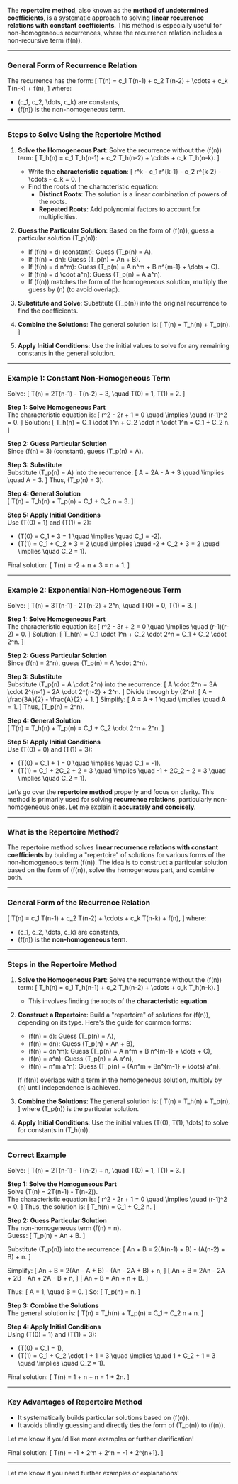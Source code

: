 The **repertoire method**, also known as the **method of undetermined coefficients**, is a systematic approach to solving **linear recurrence relations with constant coefficients**. This method is especially useful for non-homogeneous recurrences, where the recurrence relation includes a non-recursive term \(f(n)\).

---

### **General Form of Recurrence Relation**
The recurrence has the form:
\[
T(n) = c_1 T(n-1) + c_2 T(n-2) + \cdots + c_k T(n-k) + f(n),
\]
where:
- \(c_1, c_2, \dots, c_k\) are constants,
- \(f(n)\) is the non-homogeneous term.

---

### **Steps to Solve Using the Repertoire Method**
1. **Solve the Homogeneous Part**:
   Solve the recurrence without the \(f(n)\) term:
   \[
   T_h(n) = c_1 T_h(n-1) + c_2 T_h(n-2) + \cdots + c_k T_h(n-k).
   \]
   - Write the **characteristic equation**:
     \[
     r^k - c_1 r^{k-1} - c_2 r^{k-2} - \cdots - c_k = 0.
     \]
   - Find the roots of the characteristic equation:
     - **Distinct Roots**: The solution is a linear combination of powers of the roots.
     - **Repeated Roots**: Add polynomial factors to account for multiplicities.

2. **Guess the Particular Solution**:
   Based on the form of \(f(n)\), guess a particular solution \(T_p(n)\):
   - If \(f(n) = d\) (constant): Guess \(T_p(n) = A\).
   - If \(f(n) = dn\): Guess \(T_p(n) = An + B\).
   - If \(f(n) = d n^m\): Guess \(T_p(n) = A n^m + B n^{m-1} + \dots + C\).
   - If \(f(n) = d \cdot a^n\): Guess \(T_p(n) = A a^n\).
   - If \(f(n)\) matches the form of the homogeneous solution, multiply the guess by \(n\) (to avoid overlap).

3. **Substitute and Solve**:
   Substitute \(T_p(n)\) into the original recurrence to find the coefficients.

4. **Combine the Solutions**:
   The general solution is:
   \[
   T(n) = T_h(n) + T_p(n).
   \]

5. **Apply Initial Conditions**:
   Use the initial values to solve for any remaining constants in the general solution.

---

### **Example 1: Constant Non-Homogeneous Term**
Solve:
\[
T(n) = 2T(n-1) - T(n-2) + 3, \quad T(0) = 1, T(1) = 2.
\]

**Step 1: Solve Homogeneous Part**  
The characteristic equation is:
\[
r^2 - 2r + 1 = 0 \quad \implies \quad (r-1)^2 = 0.
\]
Solution:
\[
T_h(n) = C_1 \cdot 1^n + C_2 \cdot n \cdot 1^n = C_1 + C_2 n.
\]

**Step 2: Guess Particular Solution**  
Since \(f(n) = 3\) (constant), guess \(T_p(n) = A\).

**Step 3: Substitute**  
Substitute \(T_p(n) = A\) into the recurrence:
\[
A = 2A - A + 3 \quad \implies \quad A = 3.
\]
Thus, \(T_p(n) = 3\).

**Step 4: General Solution**  
\[
T(n) = T_h(n) + T_p(n) = C_1 + C_2 n + 3.
\]

**Step 5: Apply Initial Conditions**  
Use \(T(0) = 1\) and \(T(1) = 2\):
- \(T(0) = C_1 + 3 = 1 \quad \implies \quad C_1 = -2\).
- \(T(1) = C_1 + C_2 + 3 = 2 \quad \implies \quad -2 + C_2 + 3 = 2 \quad \implies \quad C_2 = 1\).

Final solution:
\[
T(n) = -2 + n + 3 = n + 1.
\]

---

### **Example 2: Exponential Non-Homogeneous Term**
Solve:
\[
T(n) = 3T(n-1) - 2T(n-2) + 2^n, \quad T(0) = 0, T(1) = 3.
\]

**Step 1: Solve Homogeneous Part**  
The characteristic equation is:
\[
r^2 - 3r + 2 = 0 \quad \implies \quad (r-1)(r-2) = 0.
\]
Solution:
\[
T_h(n) = C_1 \cdot 1^n + C_2 \cdot 2^n = C_1 + C_2 \cdot 2^n.
\]

**Step 2: Guess Particular Solution**  
Since \(f(n) = 2^n\), guess \(T_p(n) = A \cdot 2^n\).

**Step 3: Substitute**  
Substitute \(T_p(n) = A \cdot 2^n\) into the recurrence:
\[
A \cdot 2^n = 3A \cdot 2^{n-1} - 2A \cdot 2^{n-2} + 2^n.
\]
Divide through by \(2^n\):
\[
A = \frac{3A}{2} - \frac{A}{2} + 1.
\]
Simplify:
\[
A = A + 1 \quad \implies \quad A = 1.
\]
Thus, \(T_p(n) = 2^n\).

**Step 4: General Solution**  
\[
T(n) = T_h(n) + T_p(n) = C_1 + C_2 \cdot 2^n + 2^n.
\]

**Step 5: Apply Initial Conditions**  
Use \(T(0) = 0\) and \(T(1) = 3\):
- \(T(0) = C_1 + 1 = 0 \quad \implies \quad C_1 = -1\).
- \(T(1) = C_1 + 2C_2 + 2 = 3 \quad \implies \quad -1 + 2C_2 + 2 = 3 \quad \implies \quad C_2 = 1\).



Let’s go over the **repertoire method** properly and focus on clarity. This method is primarily used for solving **recurrence relations**, particularly non-homogeneous ones. Let me explain it **accurately and concisely**.

---

### **What is the Repertoire Method?**
The repertoire method solves **linear recurrence relations with constant coefficients** by building a "repertoire" of solutions for various forms of the non-homogeneous term \(f(n)\). The idea is to construct a particular solution based on the form of \(f(n)\), solve the homogeneous part, and combine both.

---

### **General Form of the Recurrence Relation**
\[
T(n) = c_1 T(n-1) + c_2 T(n-2) + \cdots + c_k T(n-k) + f(n),
\]
where:
- \(c_1, c_2, \dots, c_k\) are constants,
- \(f(n)\) is the **non-homogeneous term**.

---

### **Steps in the Repertoire Method**

1. **Solve the Homogeneous Part**:
   Solve the recurrence without the \(f(n)\) term:
   \[
   T_h(n) = c_1 T_h(n-1) + c_2 T_h(n-2) + \cdots + c_k T_h(n-k).
   \]
   - This involves finding the roots of the **characteristic equation**.

2. **Construct a Repertoire**:
   Build a "repertoire" of solutions for \(f(n)\), depending on its type. Here's the guide for common forms:
   - \(f(n) = d\): Guess \(T_p(n) = A\),
   - \(f(n) = dn\): Guess \(T_p(n) = An + B\),
   - \(f(n) = dn^m\): Guess \(T_p(n) = A n^m + B n^{m-1} + \dots + C\),
   - \(f(n) = a^n\): Guess \(T_p(n) = A a^n\),
   - \(f(n) = n^m a^n\): Guess \(T_p(n) = (An^m + Bn^{m-1} + \dots) a^n\).

   If \(f(n)\) overlaps with a term in the homogeneous solution, multiply by \(n\) until independence is achieved.

3. **Combine the Solutions**:
   The general solution is:
   \[
   T(n) = T_h(n) + T_p(n),
   \]
   where \(T_p(n)\) is the particular solution.

4. **Apply Initial Conditions**:
   Use the initial values \(T(0), T(1), \dots\) to solve for constants in \(T_h(n)\).

---

### **Correct Example**
Solve:
\[
T(n) = 2T(n-1) - T(n-2) + n, \quad T(0) = 1, T(1) = 3.
\]

**Step 1: Solve the Homogeneous Part**  
Solve \(T(n) = 2T(n-1) - T(n-2)\).  
The characteristic equation is:
\[
r^2 - 2r + 1 = 0 \quad \implies \quad (r-1)^2 = 0.
\]
Thus, the solution is:
\[
T_h(n) = C_1 + C_2 n.
\]

**Step 2: Guess Particular Solution**  
The non-homogeneous term \(f(n) = n\).  
Guess:
\[
T_p(n) = An + B.
\]

Substitute \(T_p(n)\) into the recurrence:
\[
An + B = 2(A(n-1) + B) - (A(n-2) + B) + n.
\]

Simplify:
\[
An + B = 2(An - A + B) - (An - 2A + B) + n,
\]
\[
An + B = 2An - 2A + 2B - An + 2A - B + n,
\]
\[
An + B = An + n + B.
\]

Thus:
\[
A = 1, \quad B = 0.
\]
So:
\[
T_p(n) = n.
\]

**Step 3: Combine the Solutions**  
The general solution is:
\[
T(n) = T_h(n) + T_p(n) = C_1 + C_2 n + n.
\]

**Step 4: Apply Initial Conditions**  
Using \(T(0) = 1\) and \(T(1) = 3\):
- \(T(0) = C_1 = 1\),
- \(T(1) = C_1 + C_2 \cdot 1 + 1 = 3 \quad \implies \quad 1 + C_2 + 1 = 3 \quad \implies \quad C_2 = 1\).

Final solution:
\[
T(n) = 1 + n + n = 1 + 2n.
\]

---

### **Key Advantages of Repertoire Method**
- It systematically builds particular solutions based on \(f(n)\).
- It avoids blindly guessing and directly ties the form of \(T_p(n)\) to \(f(n)\).

Let me know if you'd like more examples or further clarification!

Final solution:
\[
T(n) = -1 + 2^n + 2^n = -1 + 2^{n+1}.
\]

---

Let me know if you need further examples or explanations!
